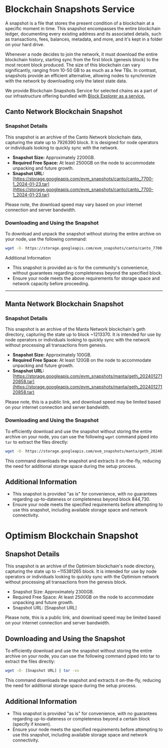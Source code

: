 # Blockchain Snapshots Service 

A snapshot is a file that stores the present condition of a blockchain at a specific moment in time. This snapshot encompasses the entire blockchain ledger, documenting every existing address and its associated details, such as transactions, fees, balances, metadata, and more, and it's kept in a folder on your hard drive.

Whenever a node decides to join the network, it must download the entire blockchain history, starting sync from the first block (genesis block) to the most recent block produced. The size of this blockchain can vary significantly, ranging from 10-50 GB to as much as a few TBs. In contrast, snapshots provide an efficient alternative, allowing nodes to synchronize with the network by downloading only the latest state data.

We provide Blockchain Snapshots Service for selected chains as a part of our infrastructure offering bundled with [Block Explorer as a service.](https://b2b.dex.guru/explorer) 


## Canto Network Blockchain Snapshot

### Snapshot Details

This snapshot is an archive of the Canto Network blockchain data, capturing the state up to 7926390 block. It is designed for node operators or individuals looking to quickly sync with the network.

- **Snapshot Size:** Approximately 2200GB.
- **Required Free Space:** At least 2500GB on the node to accommodate unpacking and future growth.
- **Snapshot URL:** [https://storage.googleapis.com/evm_snapshots/canto/canto_7700-1_2024-01-23.tar](https://storage.googleapis.com/evm_snapshots/canto/canto_7700-1_2024-01-23.tar)

Please note, the download speed may vary based on your internet connection and server bandwidth.

### Downloading and Using the Snapshot

To download and unpack the snapshot without storing the entire archive on your node, use the following command:

```bash
wget -O- https://storage.googleapis.com/evm_snapshots/canto/canto_7700-1_2024-01-23.tar | tar -xv
```

Additional Information
- This snapshot is provided as-is for the community's convenience, without guarantees regarding completeness beyond the specified block.
- Ensure your node meets the above requirements for storage space and network capacity before proceeding.
---------------------------------
## Manta Network Blockchain Snapshot

### Snapshot Details

This snapshot is an archive of the Manta Network blockchain's geth directory, capturing the state up to block ~1213370. It is intended for use by node operators or individuals looking to quickly sync with the network without processing all transactions from genesis.

- **Snapshot Size:** Approximately 100GB.
- **Required Free Space:** At least 120GB on the node to accommodate unpacking and future growth.
- **Snapshot URL:** [https://storage.googleapis.com/evm_snapshots/manta/geth_20240127120858.tar](https://storage.googleapis.com/evm_snapshots/manta/geth_20240127120858.tar)

Please note, this is a public link, and download speed may be limited based on your internet connection and server bandwidth.

### Downloading and Using the Snapshot

To efficiently download and use the snapshot without storing the entire archive on your node, you can use the following `wget` command piped into `tar` to extract the files directly:

```bash
wget -O- https://storage.googleapis.com/evm_snapshots/manta/geth_20240127120858.tar | tar -xv
```

This command downloads the snapshot and extracts it on-the-fly, reducing the need for additional storage space during the setup process.

## Additional Information
- This snapshot is provided "as is" for convenience, with no guarantees regarding up-to-dateness or completeness beyond block 844,730.
- Ensure your node meets the specified requirements before attempting to use this snapshot, including available storage space and network connectivity.

# Optimism Blockchain Snapshot

## Snapshot Details

This snapshot is an archive of the Optimism blockchain's node directory, capturing the state up to ~115381265 block. It is intended for use by node operators or individuals looking to quickly sync with the Optimism network without processing all transactions from the genesis block.

- Snapshot Size: Approximately 2300GB.
- Required Free Space: At least 2500GB on the node to accommodate unpacking and future growth.
- Snapshot URL: [Snapshot URL]

Please note, this is a public link, and download speed may be limited based on your internet connection and server bandwidth.

## Downloading and Using the Snapshot

To efficiently download and use the snapshot without storing the entire archive on your node, you can use the following command piped into tar to extract the files directly:

```bash
wget -O- [Snapshot URL] | tar -xv
```

This command downloads the snapshot and extracts it on-the-fly, reducing the need for additional storage space during the setup process.

## Additional Information

- This snapshot is provided "as is" for convenience, with no guarantees regarding up-to-dateness or completeness beyond a certain block (specify if known).
- Ensure your node meets the specified requirements before attempting to use this snapshot, including available storage space and network connectivity.
